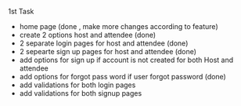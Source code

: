 1st Task
- home page (done , make more changes according to feature)
- create 2 options host and attendee (done)
- 2 separate login pages for host and attendee (done)
- 2 sepearte sign up pages for host and attendee (done)
- add options for sign up if account is not created for both Host and attendee
- add options for forgot pass word if user forgot password (done)
- add validations for both login pages
- add validations for both signup pages 